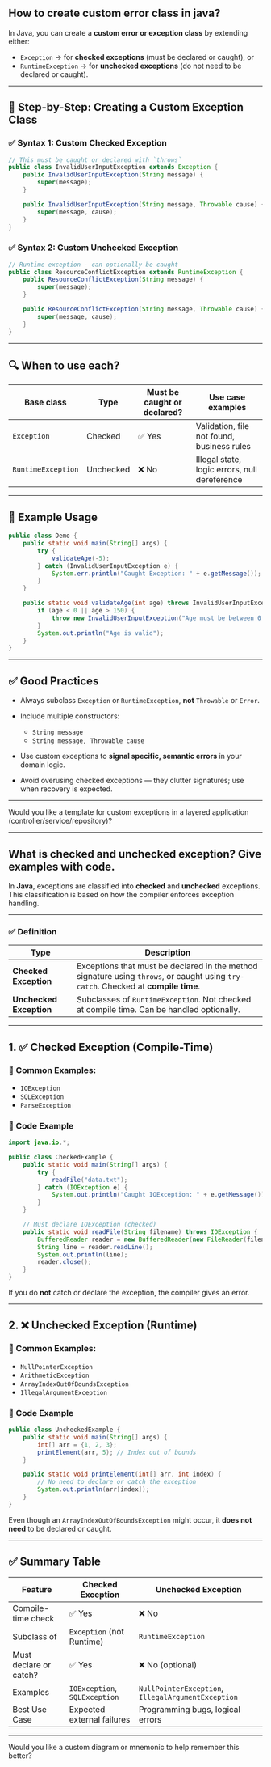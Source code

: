 ## How to create custom error class in java?

In Java, you can create a **custom error or exception class** by extending either:

* `Exception` → for **checked exceptions** (must be declared or caught), or
* `RuntimeException` → for **unchecked exceptions** (do not need to be declared or caught).

---

## 🔧 Step-by-Step: Creating a Custom Exception Class

### ✅ Syntax 1: Custom Checked Exception

```java
// This must be caught or declared with `throws`
public class InvalidUserInputException extends Exception {
    public InvalidUserInputException(String message) {
        super(message);
    }

    public InvalidUserInputException(String message, Throwable cause) {
        super(message, cause);
    }
}
```

### ✅ Syntax 2: Custom Unchecked Exception

```java
// Runtime exception - can optionally be caught
public class ResourceConflictException extends RuntimeException {
    public ResourceConflictException(String message) {
        super(message);
    }

    public ResourceConflictException(String message, Throwable cause) {
        super(message, cause);
    }
}
```

---

## 🔍 When to use each?

| Base class         | Type      | Must be caught or declared? | Use case examples                             |
| ------------------ | --------- | --------------------------- | --------------------------------------------- |
| `Exception`        | Checked   | ✅ Yes                       | Validation, file not found, business rules    |
| `RuntimeException` | Unchecked | ❌ No                        | Illegal state, logic errors, null dereference |

---

## 🧪 Example Usage

```java
public class Demo {
    public static void main(String[] args) {
        try {
            validateAge(-5);
        } catch (InvalidUserInputException e) {
            System.err.println("Caught Exception: " + e.getMessage());
        }
    }

    public static void validateAge(int age) throws InvalidUserInputException {
        if (age < 0 || age > 150) {
            throw new InvalidUserInputException("Age must be between 0 and 150");
        }
        System.out.println("Age is valid");
    }
}
```

---

## ✅ Good Practices

* Always subclass `Exception` or `RuntimeException`, **not** `Throwable` or `Error`.
* Include multiple constructors:

  * `String message`
  * `String message, Throwable cause`
* Use custom exceptions to **signal specific, semantic errors** in your domain logic.
* Avoid overusing checked exceptions — they clutter signatures; use when recovery is expected.

---

Would you like a template for custom exceptions in a layered application (controller/service/repository)?

---

## What is checked and unchecked exception? Give examples with code.

In **Java**, exceptions are classified into **checked** and **unchecked** exceptions. This classification is based on how the compiler enforces exception handling.

---

### ✅ Definition

| Type                    | Description                                                                                                                        |
| ----------------------- | ---------------------------------------------------------------------------------------------------------------------------------- |
| **Checked Exception**   | Exceptions that must be declared in the method signature using `throws`, or caught using `try-catch`. Checked at **compile time**. |
| **Unchecked Exception** | Subclasses of `RuntimeException`. Not checked at compile time. Can be handled optionally.                                          |

---

## 1. ✅ Checked Exception (Compile-Time)

### 🔹 Common Examples:

* `IOException`
* `SQLException`
* `ParseException`

### 📌 Code Example

```java
import java.io.*;

public class CheckedExample {
    public static void main(String[] args) {
        try {
            readFile("data.txt");
        } catch (IOException e) {
            System.out.println("Caught IOException: " + e.getMessage());
        }
    }

    // Must declare IOException (checked)
    public static void readFile(String filename) throws IOException {
        BufferedReader reader = new BufferedReader(new FileReader(filename));
        String line = reader.readLine();
        System.out.println(line);
        reader.close();
    }
}
```

If you do **not** catch or declare the exception, the compiler gives an error.

---

## 2. ❌ Unchecked Exception (Runtime)

### 🔹 Common Examples:

* `NullPointerException`
* `ArithmeticException`
* `ArrayIndexOutOfBoundsException`
* `IllegalArgumentException`

### 📌 Code Example

```java
public class UncheckedExample {
    public static void main(String[] args) {
        int[] arr = {1, 2, 3};
        printElement(arr, 5); // Index out of bounds
    }

    public static void printElement(int[] arr, int index) {
        // No need to declare or catch the exception
        System.out.println(arr[index]);
    }
}
```

Even though an `ArrayIndexOutOfBoundsException` might occur, it **does not need** to be declared or caught.

---

## ✅ Summary Table

| Feature                | Checked Exception             | Unchecked Exception                                |
| ---------------------- | ----------------------------- | -------------------------------------------------- |
| Compile-time check     | ✅ Yes                         | ❌ No                                               |
| Subclass of            | `Exception` (not Runtime)     | `RuntimeException`                                 |
| Must declare or catch? | ✅ Yes                         | ❌ No (optional)                                    |
| Examples               | `IOException`, `SQLException` | `NullPointerException`, `IllegalArgumentException` |
| Best Use Case          | Expected external failures    | Programming bugs, logical errors                   |

---

Would you like a custom diagram or mnemonic to help remember this better?
